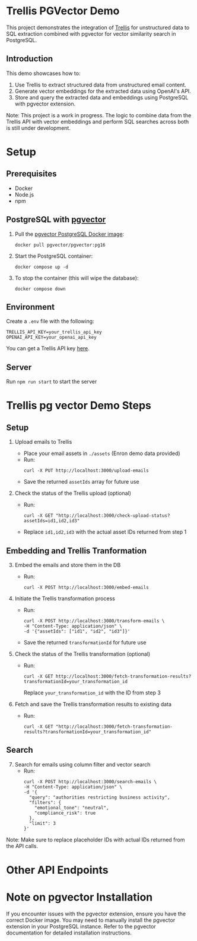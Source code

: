 # Trellis PGVector Demo

This project demonstrates the integration of [Trellis](https://usetrellis.co/) for unstructured data to SQL extraction combined with pgvector for vector similarity search in PostgreSQL.

## Introduction

This demo showcases how to:

1. Use Trellis to extract structured data from unstructured email content.
2. Generate vector embeddings for the extracted data using OpenAI's API.
3. Store and query the extracted data and embeddings using PostgreSQL with pgvector extension.

Note: This project is a work in progress. The logic to combine data from the Trellis API with vector embeddings and perform SQL searches across both is still under development.

# Setup

## Prerequisites

- Docker
- Node.js
- npm

## PostgreSQL with [pgvector](https://github.com/pgvector/pgvector)

1. Pull the [pgvector PostgreSQL Docker image](https://hub.docker.com/r/pgvector/pgvector):

   ```
   docker pull pgvector/pgvector:pg16
   ```

2. Start the PostgreSQL container:

   ```
   docker compose up -d
   ```

3. To stop the container (this will wipe the database):
   ```
   docker compose down
   ```

## Environment

Create a `.env` file with the following:

```
TRELLIS_API_KEY=your_trellis_api_key
OPENAI_API_KEY=your_openai_api_key
```

You can get a Trellis API key [here](https://usetrellis.co).

## Server

Run `npm run start` to start the server

# Trellis pg vector Demo Steps

## Setup

1. Upload emails to Trellis

   - Place your email assets in `./assets` (Enron demo data provided)
   - Run:
     ```
     curl -X PUT http://localhost:3000/upload-emails
     ```
   - Save the returned `assetIds` array for future use

2. Check the status of the Trellis upload (optional)

   - Run:
     ```
     curl -X GET "http://localhost:3000/check-upload-status?assetIds=id1,id2,id3"
     ```
   - Replace `id1,id2,id3` with the actual asset IDs returned from step 1

## Embedding and Trellis Tranformation

3. Embed the emails and store them in the DB

   - Run:
     ```
     curl -X POST http://localhost:3000/embed-emails
     ```

4. Initiate the Trellis transformation process

   - Run:
     ```
     curl -X POST http://localhost:3000/transform-emails \
     -H "Content-Type: application/json" \
     -d '{"assetIds": ["id1", "id2", "id3"]}'
     ```
   - Save the returned `transformationId` for future use

5. Check the status of the Trellis transformation (optional)

   - Run:
     ```
     curl -X GET http://localhost:3000/fetch-transformation-results?transformationId=your_transformation_id
     ```
     Replace `your_transformation_id` with the ID from step 3

6. Fetch and save the Trellis transformation results to existing data

   - Run:
     ```
     curl -X GET "http://localhost:3000/fetch-transformation-results?transformationId=your_transformation_id"
     ```

## Search

7. Search for emails using column filter and vector search
   - Run:
     ```
     curl -X POST http://localhost:3000/search-emails \
     -H "Content-Type: application/json" \
     -d '{
       "query": "authorities restricting business activity",
       "filters": {
         "emotional_tone": "neutral",
         "compliance_risk": true
       },
       "limit": 3
     }'
     ```

Note: Make sure to replace placeholder IDs with actual IDs returned from the API calls.

# Other API Endpoints

<!-- todo -->

# Note on pgvector Installation

If you encounter issues with the pgvector extension, ensure you have the correct Docker image. You may need to manually install the pgvector extension in your PostgreSQL instance. Refer to the pgvector documentation for detailed installation instructions.

